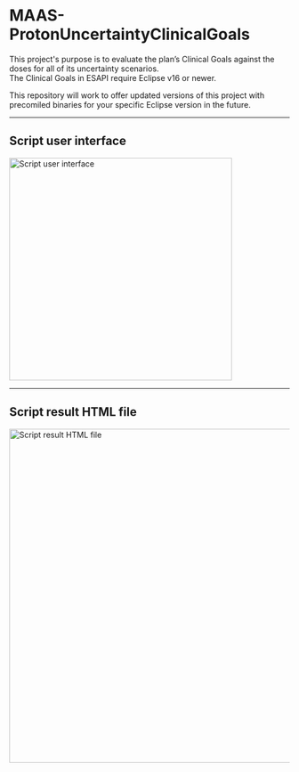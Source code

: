# MAAS-ProtonUncertaintyClinicalGoals
This project's purpose is to evaluate the plan’s Clinical Goals against the doses for all of its uncertainty scenarios.
<br />
The Clinical Goals in ESAPI require Eclipse v16 or newer.

This repository will work to offer updated versions of this project with precomiled binaries for your specific Eclipse version in the future.

---

<h2>Script user interface</h2>

<img src="https://user-images.githubusercontent.com/26568659/226184021-55f2f90b-5598-4f2a-9795-04407853a621.png" 
      alt="Script user interface" width=400/>

---

<h2>Script result HTML file</h2>

<img src="https://user-images.githubusercontent.com/26568659/226184093-2f79e975-c520-4341-9f92-743caae2d5ad.png"
      alt="Script result HTML file" width=600/>

